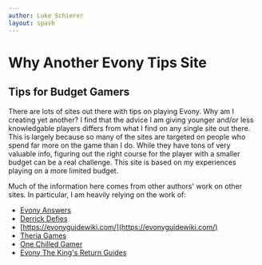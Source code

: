 ```yaml
---
author: Luke Schierer
layout: spash
---
```


# Why Another Evony Tips Site
## Tips for Budget Gamers
There are lots of sites out there with tips on playing Evony. Why am I creating yet another? I find that the advice I am giving younger and/or less knowledgable players differs from what I find on any single site out there. This is largely because so many of the sites are targeted on people who spend far more on the game than I do. While they have tons of very valuable info, figuring out the right course for the player with a smaller budget can be a real challenge. This site is based on my experiences playing on a more limited budget.

Much of the information here comes from other authors' work on other sites. In particular, I am heavily relying on the work of:

* [Evony Answers](https://www.evonyanswers.com/)
* [Derrick Defies](https://www.youtube.com/@DerrickDefies)
* [https://evonyguidewiki.com/](https://evonyguidewiki.com/)
* [Theria Games](https://theriagames.com/evony-wiki/)
* [One Chilled Gamer](https://onechilledgamer.com/)
* [Evony The King's Return Guides](https://www.evonytkrguide.com/)
